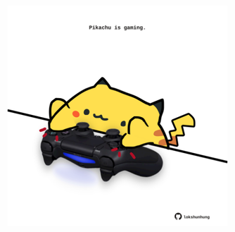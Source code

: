 <!-- built at 14/11/2023, 06:00:39 UTC -->
<p align="center">
  <img width="500" height="500" src="./ReadmeImage.svg">
</p>
